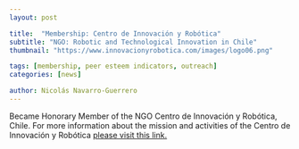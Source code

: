 ```yaml
---
layout: post

title:  "Membership: Centro de Innovación y Robótica"
subtitle: "NGO: Robotic and Technological Innovation in Chile"
thumbnail: "https://www.innovacionyrobotica.com/images/logo06.png"

tags: [membership, peer esteem indicators, outreach]
categories: [news]

author: Nicolás Navarro-Guerrero
---
```


Became Honorary Member of the NGO Centro de Innovación y Robótica, Chile. For more information about the mission and activities of the Centro de Innovación y Robótica <a href="https://www.innovacionyrobotica.com/" target="_blank">please visit this link.</a>

<!--more-->


